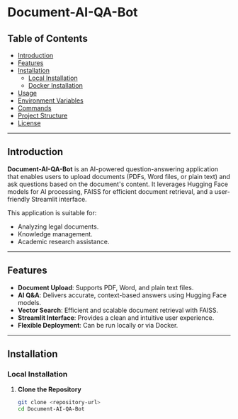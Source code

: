 # Document-AI-QA-Bot

## Table of Contents
- [Introduction](#introduction)
- [Features](#features)
- [Installation](#installation)
  - [Local Installation](#local-installation)
  - [Docker Installation](#docker-installation)
- [Usage](#usage)
- [Environment Variables](#environment-variables)
- [Commands](#commands)
- [Project Structure](#project-structure)
- [License](#license)

---

## Introduction

**Document-AI-QA-Bot** is an AI-powered question-answering application that enables users to upload documents (PDFs, Word files, or plain text) and ask questions based on the document's content. It leverages Hugging Face models for AI processing, FAISS for efficient document retrieval, and a user-friendly Streamlit interface.

This application is suitable for:
- Analyzing legal documents.
- Knowledge management.
- Academic research assistance.

---

## Features
- **Document Upload**: Supports PDF, Word, and plain text files.
- **AI Q&A**: Delivers accurate, context-based answers using Hugging Face models.
- **Vector Search**: Efficient and scalable document retrieval with FAISS.
- **Streamlit Interface**: Provides a clean and intuitive user experience.
- **Flexible Deployment**: Can be run locally or via Docker.

---

## Installation

### Local Installation

1. **Clone the Repository**
   ```bash
   git clone <repository-url>
   cd Document-AI-QA-Bot
